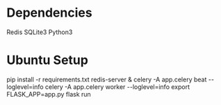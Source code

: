 # Dependencies

Redis
SQLite3
Python3

# Ubuntu Setup

pip install -r requirements.txt
redis-server &
celery -A app.celery beat --loglevel=info
celery -A app.celery worker --loglevel=info
export FLASK_APP=app.py
flask run